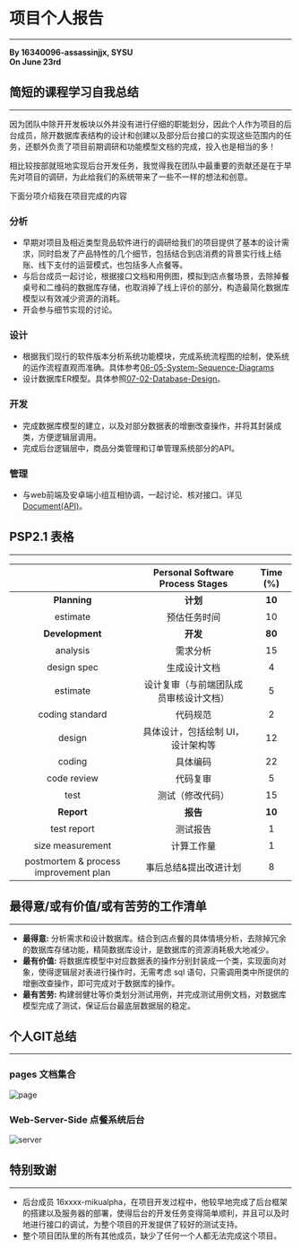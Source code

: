 # 项目个人报告
---
**By 16340096-assassinjjx, SYSU**  
**On June 23rd**  

## 简短的课程学习自我总结
---
因为团队中除开开发板块以外并没有进行仔细的职能划分，因此个人作为项目的后台成员，除开数据库表结构的设计和创建以及部分后台接口的实现这些范围内的任务，还额外负责了项目前期调研和功能模型文档的完成，投入也是相当的多！  

相比较按部就班地实现后台开发任务，我觉得我在团队中最重要的贡献还是在于早先对项目的调研，为此给我们的系统带来了一些不一样的想法和创意。

下面分项介绍我在项目完成的内容

### 分析
* 早期对项目及相近类型竞品软件进行的调研给我们的项目提供了基本的设计需求，同时启发了产品特性的几个细节，包括结合到店消费的背景实行线上结账、线下支付的运营模式，也包括多人点餐等。
* 与后台成员一起讨论，根据接口文档和用例图，模拟到店点餐场景，去除掉餐桌号和二维码的数据库存储，也取消掉了线上评价的部分，构造最简化数据库模型以有效减少资源的消耗。
* 开会参与细节实现的讨论。

### 设计
* 根据我们现行的软件版本分析系统功能模块，完成系统流程图的绘制，使系统的运作流程直观而准确。具体参考[06-05-System-Sequence-Diagrams](06-05-System-Sequence-Diagrams)
* 设计数据库ER模型。具体参照[07-02-Database-Design](07-02-Database-Design)。

### 开发
* 完成数据库模型的建立，以及对部分数据表的增删改查操作，并将其封装成类，方便逻辑层调用。
* 完成后台逻辑层中，商品分类管理和订单管理系统部分的API。

### 管理
* 与web前端及安卓端小组互相协调，一起讨论、核对接口。详见[Document(API)](Document(API))。

## PSP2.1 表格
---
|  | Personal Software Process Stages | Time (%) |
| :------: | :--: | :--: |
| **Planning** | **计划** | **10** |
| estimate | 预估任务时间 | 10 |
| **Development** | **开发** | **80** |
| analysis | 需求分析 | 15 |
| design spec | 生成设计文档 | 4 |
| estimate | 设计复审（与前端团队成员审核设计文档） | 5 |
| coding standard | 代码规范 | 2 |
| design | 具体设计，包括绘制 UI，设计架构等 | 12 |
| coding | 具体编码 | 22 |
| code review | 代码复审 | 5 |
| test | 测试（修改代码） | 15 |
| **Report** | **报告** | **10** |
| test report | 测试报告 | 1 |
| size measurement | 计算工作量 | 1 |
| postmortem & process improvement plan | 事后总结&提出改进计划 | 8 |

## 最得意/或有价值/或有苦劳的工作清单
---
* **最得意:** 分析需求和设计数据库。结合到店点餐的具体情境分析，去除掉冗余的数据库存储功能，精简数据库设计，是数据库的资源消耗极大地减少。
* **最有价值:** 将数据库模型中对应数据表的操作分别封装成一个类，实现面向对象，使得逻辑层对表进行操作时，无需考虑 sql 语句，只需调用类中所提供的增删改查操作，即可完成对于数据库的操作。
* **最有苦劳:** 构建弱健壮等价类划分测试用例，并完成测试用例文档，对数据库模型完成了测试，保证后台最底层数据层的稳定。


## 个人GIT总结
---
### pages 文档集合
![page](../pic/16340096-assassinjjx-Final-Report/page.png)

### Web-Server-Side 点餐系统后台
![server](../pic/16340096-assassinjjx-Final-Report/server.png)

## 特别致谢
---
* 后台成员 16xxxx-mikualpha，在项目开发过程中，他较早地完成了后台框架的搭建以及服务器的部署，使得后台的开发任务变得简单顺利，并且可以及时地进行接口的调试，为整个项目的开发提供了较好的测试支持。
* 整个项目团队里的所有其他成员，缺少了任何一个人都无法完成这个项目。
